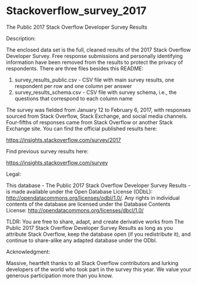 # Stackoverflow_survey_2017

The Public 2017 Stack Overflow Developer Survey Results

Description:

The enclosed data set is the full, cleaned results of the 2017 Stack Overflow Developer Survey. Free response submissions and personally identifying information have been removed from the results to protect the privacy of respondents. There are three files besides this README:

1. survey_results_public.csv - CSV file with main survey results, one respondent per row and one column per answer
2. survey_results_schema.csv - CSV file with survey schema, i.e., the questions that correspond to each column name

The survey was fielded from January 12 to February 6, 2017, with responses sourced from Stack Overflow, Stack Exchange, and social media channels. Four-fifths of responses came from Stack Overflow or another Stack Exchange site. You can find the official published results here:

https://insights.stackoverflow.com/survey/2017

Find previous survey results here:

https://insights.stackoverflow.com/survey

Legal:

This database - The Public 2017 Stack Overflow Developer Survey Results - is made available under the Open Database License (ODbL): http://opendatacommons.org/licenses/odbl/1.0/. Any rights in individual contents of the database are licensed under the Database Contents License: http://opendatacommons.org/licenses/dbcl/1.0/

TLDR: You are free to share, adapt, and create derivative works from The Public 2017 Stack Overflow Developer Survey Results as long as you attribute Stack Overflow, keep the database open (if you redistribute it), and continue to share-alike any adapted database under the ODbl.

Acknowledgment:

Massive, heartfelt thanks to all Stack Overflow contributors and lurking developers of the world who took part in the survey this year. We value your generous participation more than you know.
